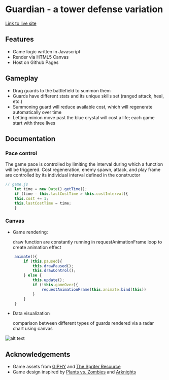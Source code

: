 # Guardian - a tower defense variation
[Link to live site](https://xkylesun.github.io/tower-defense/) 

## Features
* Game logic written in Javascript
* Render via HTML5 Canvas
* Host on Github Pages

## Gameplay
* Drag guards to the battlefield to summon them
* Guards have different stats and its unique skills set (ranged attack, heal, etc.)
* Summoning guard will reduce available cost, which will regenerate automatically over time
* Letting minion move past the blue crystal will cost a life; each game start with three lives

## Documentation
### Pace control
The game pace is controlled by limiting the interval during which a function will be triggered. Cost regeneration, enemy spawn, attack, and play frame are controlled
by its individual interval defined in the constructor
```javascript
// game.js
    let time = new Date().getTime();
    if (time - this.lastCostTime > this.costInterval){
    this.cost += 1;
    this.lastCostTime = time;
    }
```

### 

### Canvas
* Game rendering: 

  draw function are constantly running in requestAnimationFrame loop to create animation effect
```javascript
    animate(){
        if (this.paused){
            this.drawPaused();
            this.drawControl();
        } else {
            this.update();
            if (!this.gameOver){
                requestAnimationFrame(this.animate.bind(this))
            } 
        }
    }
```

* Data visualization

  comparison between different types of guards rendered via a radar chart using canvas
  
![alt text](https://lh3.googleusercontent.com/vObyFBgG4p_6BFdaLtkClj-IJadDHjrutc4XddHHKKZEDiS6UdwsBAYb-8vrA7Nzjr8SdMg-ZsCohY5MLTwD7rGAziIbY7mqc46mD6_jSDX7TIpRXL7jaEmtb6CoeslnlIlRRq--rYa87GO5Ebs6u4gsKOAvKLvqkFeNQeh1ZrECeDTtLYjNL3E3pHyJRnWKXhad-wJNzzNs5Fko3uVL_klWoWR2fk9OuNTm0zDG9e7_vxhboz7bhLki1gJh28wiAYyySjaxgerO8qv-bdMgJLZ9lEpag2qDCsl2EkM29ATNPwmj_OEONcEdZ6O7eV6AB9_5nsHfoURxm-cRPiYyTwgrAe0VmIMMonwKZzeWCvkBOlQdzEhsy3pZZGrWwWpc2JwTUmGcPeF4612AGNDZzRxP5bL081BSoYjQIFAiCqASVSrVei2cuK2DmrFZ6naLrLO2MkyvkhqpqpbDxtf4mrqvXVZuL3ka42mA0VW0vXmHoBFlm9zruDoUBILr_v6NIgSUD8uniN3QB3bPxtBmC00a0mpFMqn76obpcRVq861kwcMNR3BcA8ksz2nT_as2jvyHXec-qnHorjMrhKzLluEgMCVfMuaymTaLmGtcbyJqi3jTVGCYMjRCQIGLn7mWKUbv4EkciPQZe_NZz5R-7zNdl4cNmNjXcJPt7XGzf2tP8ahXwWycbJI=w514-h188-no "Radar-chart-ex")


## Acknowledgements
* Game assets from [GIPHY](https://giphy.com/) and [The Spriter Resource](https://www.spriters-resource.com/pc_computer/maplestory/)
* Game design inspired by [Plants vs. Zombies](https://www.ea.com/studios/popcap/plants-vs-zombies) and [Arknights](https://www.arknights.global/)
